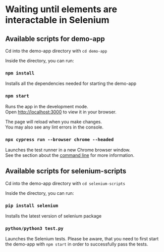 # Waiting until elements are interactable in Selenium

## Available scripts for demo-app

Cd into the demo-app directory with `cd demo-app`

Inside the directory, you can run:

### `npm install`

Installs all the dependencies needed for starting the demo-app

### `npm start`

Runs the app in the development mode.\
Open [http://localhost:3000](http://localhost:3000) to view it in your browser.

The page will reload when you make changes.\
You may also see any lint errors in the console.

### `npx cypress run --browser chrome --headed`

Launches the test runner in a new Chrome browser window.\
See the section about the [command line](https://docs.cypress.io/guides/guides/command-line#What-you-ll-learn) for more information.


## Available scripts for selenium-scripts

Cd into the demo-app directory with `cd selenium-scripts`

Inside the directory, you can run:

### `pip install selenium`

Installs the latest version of selenium package

### `python/python3 test.py`

Launches the Selenium tests. Please be aware, that you need to first start the demo-app with `npm start` in order to successfully pass the tests. 